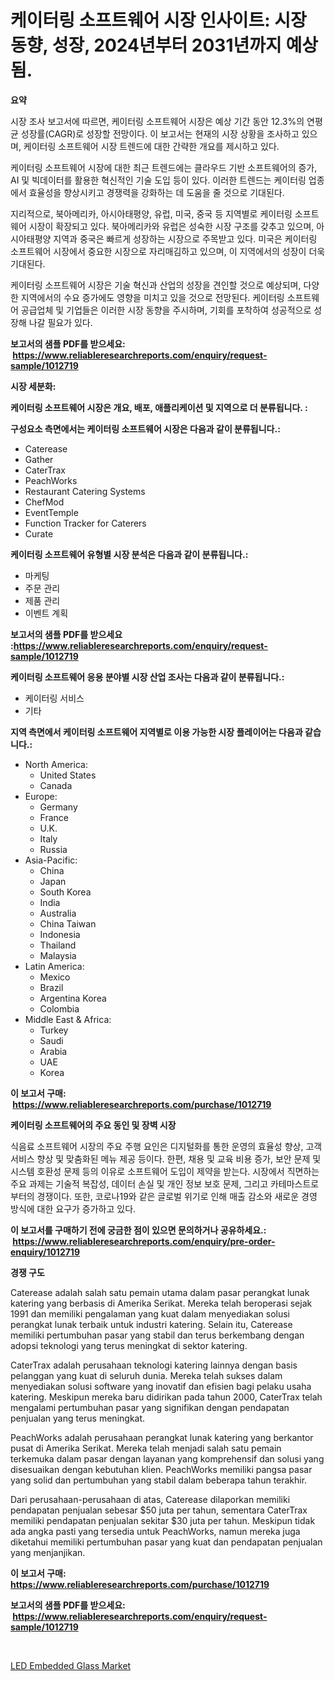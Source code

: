 <p><h1>케이터링 소프트웨어 시장 인사이트: 시장 동향, 성장, 2024년부터 2031년까지 예상됨.</h1></p><p><strong>요약</strong></p>
<p><p>시장 조사 보고서에 따르면, 케이터링 소프트웨어 시장은 예상 기간 동안 12.3%의 연평균 성장률(CAGR)로 성장할 전망이다. 이 보고서는 현재의 시장 상황을 조사하고 있으며, 케이터링 소프트웨어 시장 트렌드에 대한 간략한 개요를 제시하고 있다. </p><p>케이터링 소프트웨어 시장에 대한 최근 트렌드에는 클라우드 기반 소프트웨어의 증가, AI 및 빅데이터를 활용한 혁신적인 기술 도입 등이 있다. 이러한 트렌드는 케이터링 업종에서 효율성을 향상시키고 경쟁력을 강화하는 데 도움을 줄 것으로 기대된다.</p><p>지리적으로, 북아메리카, 아시아태평양, 유럽, 미국, 중국 등 지역별로 케이터링 소프트웨어 시장이 확장되고 있다. 북아메리카와 유럽은 성숙한 시장 구조를 갖추고 있으며, 아시아태평양 지역과 중국은 빠르게 성장하는 시장으로 주목받고 있다. 미국은 케이터링 소프트웨어 시장에서 중요한 시장으로 자리매김하고 있으며, 이 지역에서의 성장이 더욱 기대된다.</p><p>케이터링 소프트웨어 시장은 기술 혁신과 산업의 성장을 견인할 것으로 예상되며, 다양한 지역에서의 수요 증가에도 영향을 미치고 있을 것으로 전망된다. 케이터링 소프트웨어 공급업체 및 기업들은 이러한 시장 동향을 주시하며, 기회를 포착하여 성공적으로 성장해 나갈 필요가 있다.</p></p>
<p><strong>보고서의 샘플 PDF를 받으세요: &nbsp;<a href="https://www.reliableresearchreports.com/enquiry/request-sample/1012719">https://www.reliableresearchreports.com/enquiry/request-sample/1012719</a></strong></p>
<p><strong>시장 세분화:</strong></p>
<p><strong> 케이터링 소프트웨어 시장은 개요, 배포, 애플리케이션 및 지역으로 더 분류됩니다. :</strong></p>
<p><strong>구성요소 측면에서는 케이터링 소프트웨어 시장은 다음과 같이 분류됩니다.:</strong></p>
<p><ul><li>Caterease</li><li>Gather</li><li>CaterTrax</li><li>PeachWorks</li><li>Restaurant Catering Systems</li><li>ChefMod</li><li>EventTemple</li><li>Function Tracker for Caterers</li><li>Curate</li></ul></p>
<p><strong> 케이터링 소프트웨어 유형별 시장 분석은 다음과 같이 분류됩니다.:</strong></p>
<p><ul><li>마케팅</li><li>주문 관리</li><li>제품 관리</li><li>이벤트 계획</li></ul></p>
<p><strong>보고서의 샘플 PDF를 받으세요 :<a href="https://www.reliableresearchreports.com/enquiry/request-sample/1012719">https://www.reliableresearchreports.com/enquiry/request-sample/1012719</a></strong></p>
<p><strong> 케이터링 소프트웨어 응용 분야별 시장 산업 조사는 다음과 같이 분류됩니다.:</strong></p>
<p><ul><li>케이터링 서비스</li><li>기타</li></ul></p>
<p><strong>지역 측면에서 케이터링 소프트웨어 지역별로 이용 가능한 시장 플레이어는 다음과 같습니다.:</strong></p>
<p><ul>
    <li>
        North America:
        <ul>
            <li>United States</li>
            <li>Canada</li>
        </ul>
    </li>
    <li>
        Europe:
        <ul>
            <li>Germany</li>
            <li>France</li>
            <li>U.K.</li>
            <li>Italy</li>
            <li>Russia</li>
        </ul>
    </li>
    <li>
        Asia-Pacific:
        <ul>
            <li>China</li>
            <li>Japan</li>
            <li>South Korea</li>
            <li>India</li>
            <li>Australia</li>
            <li>China Taiwan</li>
            <li>Indonesia</li>
            <li>Thailand</li>
            <li>Malaysia</li>
        </ul>
    </li>
    <li>
        Latin America:
        <ul>
            <li>Mexico</li>
            <li>Brazil</li>
            <li>Argentina Korea</li>
            <li>Colombia</li>
        </ul>
    </li>
    <li>
        Middle East & Africa:
        <ul>
            <li>Turkey</li>
            <li>Saudi</li>
            <li>Arabia</li>
            <li>UAE</li>
            <li>Korea</li>
        </ul>
    </li>
    </ul></p>
<p><strong>이 보고서 구매: &nbsp;<a href="https://www.reliableresearchreports.com/purchase/1012719">https://www.reliableresearchreports.com/purchase/1012719</a></strong></p>
<p><strong>케이터링 소프트웨어의 주요 동인 및 장벽 시장</strong></p>
<p><p>식음료 소프트웨어 시장의 주요 주행 요인은 디지털화를 통한 운영의 효율성 향상, 고객 서비스 향상 및 맞춤화된 메뉴 제공 등이다. 한편, 채용 및 교육 비용 증가, 보안 문제 및 시스템 호환성 문제 등의 이유로 소프트웨어 도입이 제약을 받는다. 시장에서 직면하는 주요 과제는 기술적 복잡성, 데이터 손실 및 개인 정보 보호 문제, 그리고 카테마스트로부터의 경쟁이다. 또한, 코로나19와 같은 글로벌 위기로 인해 매출 감소와 새로운 경영 방식에 대한 요구가 증가하고 있다.</p></p>
<p><strong>이 보고서를 구매하기 전에 궁금한 점이 있으면 문의하거나 공유하세요.: &nbsp;<a href="https://www.reliableresearchreports.com/enquiry/pre-order-enquiry/1012719">https://www.reliableresearchreports.com/enquiry/pre-order-enquiry/1012719</a></strong></p>
<p><strong>경쟁 구도</strong></p>
<p><p>Caterease adalah salah satu pemain utama dalam pasar perangkat lunak katering yang berbasis di Amerika Serikat. Mereka telah beroperasi sejak 1991 dan memiliki pengalaman yang kuat dalam menyediakan solusi perangkat lunak terbaik untuk industri katering. Selain itu, Caterease memiliki pertumbuhan pasar yang stabil dan terus berkembang dengan adopsi teknologi yang terus meningkat di sektor katering.</p><p>CaterTrax adalah perusahaan teknologi katering lainnya dengan basis pelanggan yang kuat di seluruh dunia. Mereka telah sukses dalam menyediakan solusi software yang inovatif dan efisien bagi pelaku usaha katering. Meskipun mereka baru didirikan pada tahun 2000, CaterTrax telah mengalami pertumbuhan pasar yang signifikan dengan pendapatan penjualan yang terus meningkat.</p><p>PeachWorks adalah perusahaan perangkat lunak katering yang berkantor pusat di Amerika Serikat. Mereka telah menjadi salah satu pemain terkemuka dalam pasar dengan layanan yang komprehensif dan solusi yang disesuaikan dengan kebutuhan klien. PeachWorks memiliki pangsa pasar yang solid dan pertumbuhan yang stabil dalam beberapa tahun terakhir.</p><p>Dari perusahaan-perusahaan di atas, Caterease dilaporkan memiliki pendapatan penjualan sebesar $50 juta per tahun, sementara CaterTrax memiliki pendapatan penjualan sekitar $30 juta per tahun. Meskipun tidak ada angka pasti yang tersedia untuk PeachWorks, namun mereka juga diketahui memiliki pertumbuhan pasar yang kuat dan pendapatan penjualan yang menjanjikan.</p></p>
<p><strong>이 보고서 구매: &nbsp; <a href="https://www.reliableresearchreports.com/purchase/1012719">https://www.reliableresearchreports.com/purchase/1012719</a></strong></p>
<p><strong>보고서의 샘플 PDF를 받으세요: &nbsp;<a href="https://www.reliableresearchreports.com/enquiry/request-sample/1012719">https://www.reliableresearchreports.com/enquiry/request-sample/1012719</a></strong><strong></strong></p>
<p>&nbsp;</p>
<p><p><a href="https://github.com/ChiragRP21/Market-Research-Report-List-4/blob/main/led-embedded-glass-market.md">LED Embedded Glass Market</a></p></p>